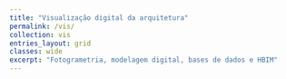 ```yaml
---
title: "Visualização digital da arquitetura"
permalink: /vis/
collection: vis
entries_layout: grid
classes: wide
excerpt: "Fotogrametria, modelagem digital, bases de dados e HBIM"
---
```

